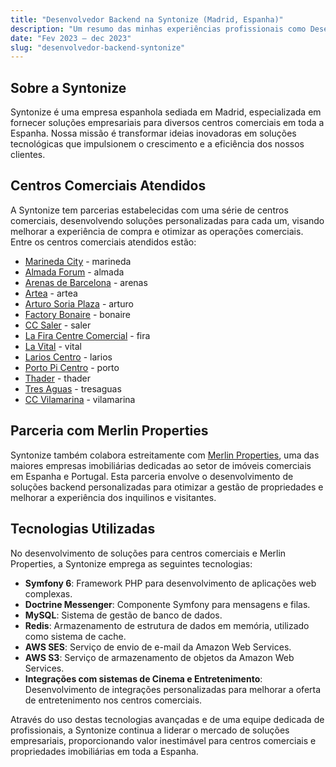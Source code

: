 ```yaml
---
title: "Desenvolvedor Backend na Syntonize (Madrid, Espanha)"
description: "Um resumo das minhas experiências profissionais como Desenvolvedor Backend na Syntonize, detalhando responsabilidades, projetos e tecnologias utilizadas."
date: "Fev 2023 — dec 2023"
slug: "desenvolvedor-backend-syntonize"
---
```


## Sobre a Syntonize
Syntonize é uma empresa espanhola sediada em Madrid, especializada em fornecer soluções empresariais para diversos centros comerciais em toda a Espanha. Nossa missão é transformar ideias inovadoras em soluções tecnológicas que impulsionem o crescimento e a eficiência dos nossos clientes.

## Centros Comerciais Atendidos

A Syntonize tem parcerias estabelecidas com uma série de centros comerciais, desenvolvendo soluções personalizadas para cada um, visando melhorar a experiência de compra e otimizar as operações comerciais. Entre os centros comerciais atendidos estão:

- [Marineda City](https://www.marinedacity.com) - marineda
- [Almada Forum](https://www.almadaforum.com) - almada
- [Arenas de Barcelona](https://www.arenasdebarcelona.com) - arenas
- [Artea](https://www.arteanet.com) - artea
- [Arturo Soria Plaza](https://www.arturosoriaplaza.es) - arturo
- [Factory Bonaire](https://www.factorybonaire.com) - bonaire
- [CC Saler](https://www.ccsaler.com) - saler
- [La Fira Centre Comercial](https://www.lafiracentrecomercial.com) - fira
- [La Vital](https://www.lavital.es) - vital
- [Larios Centro](https://www.larioscentro.com) - larios
- [Porto Pi Centro](https://www.portopicentro.es) - porto
- [Thader](https://www.thader.net) - thader
- [Tres Aguas](https://www.tresaguas.es) - tresaguas
- [CC Vilamarina](https://www.ccvilamarina.es) - vilamarina

## Parceria com Merlin Properties

Syntonize também colabora estreitamente com [Merlin Properties](https://www.merlinproperties.com), uma das maiores empresas imobiliárias dedicadas ao setor de imóveis comerciais em Espanha e Portugal. Esta parceria envolve o desenvolvimento de soluções backend personalizadas para otimizar a gestão de propriedades e melhorar a experiência dos inquilinos e visitantes.

## Tecnologias Utilizadas

No desenvolvimento de soluções para centros comerciais e Merlin Properties, a Syntonize emprega as seguintes tecnologias:

- **Symfony 6**: Framework PHP para desenvolvimento de aplicações web complexas.
- **Doctrine Messenger**: Componente Symfony para mensagens e filas.
- **MySQL**: Sistema de gestão de banco de dados.
- **Redis**: Armazenamento de estrutura de dados em memória, utilizado como sistema de cache.
- **AWS SES**: Serviço de envio de e-mail da Amazon Web Services.
- **AWS S3**: Serviço de armazenamento de objetos da Amazon Web Services.
- **Integrações com sistemas de Cinema e Entretenimento**: Desenvolvimento de integrações personalizadas para melhorar a oferta de entretenimento nos centros comerciais.

Através do uso destas tecnologias avançadas e de uma equipe dedicada de profissionais, a Syntonize continua a liderar o mercado de soluções empresariais, proporcionando valor inestimável para centros comerciais e propriedades imobiliárias em toda a Espanha.